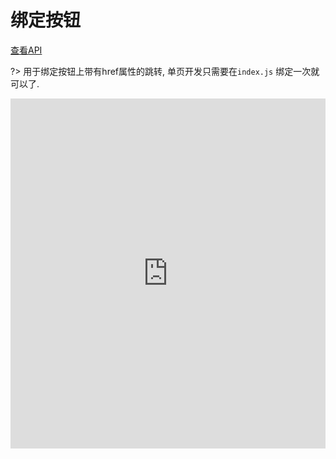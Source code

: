 # 绑定按钮

[查看API](http://www.easybui.com/demo/api/classes/bui.btn.html)

?> 用于绑定按钮上带有href属性的跳转, 单页开发只需要在`index.js` 绑定一次就可以了.

<iframe width="100%" height="560" src="http://www.easybui.com/demo/source.html?url=pages/ui_controls/bui.btn&code=full,result" allowfullscreen="allowfullscreen" frameborder="0"></iframe>
